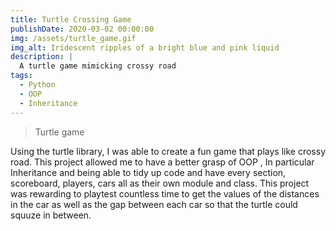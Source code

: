 ```yaml
---
title: Turtle Crossing Game
publishDate: 2020-03-02 00:00:00
img: /assets/turtle_game.gif
img_alt: Iridescent ripples of a bright blue and pink liquid
description: |
  A turtle game mimicking crossy road
tags:
  - Python
  - OOP
  - Inheritance
---
```



> Turtle game

Using the turtle library, I was able to create a fun game that plays like crossy road. This project allowed me to have a better grasp of OOP , In particular Inheritance and being able to tidy up code and have every section, scoreboard, players, cars all as their own module and class. This project was rewarding to playtest countless time to get the values of the distances in the car as well as the gap between each car so that the turtle could squuze in between.


